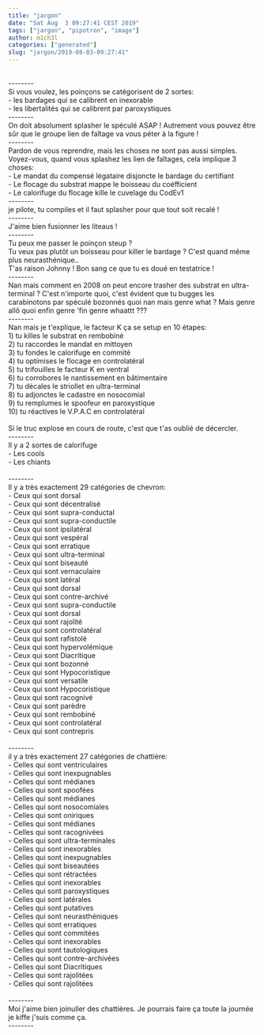 ```yaml
---
title: "jargon"
date: "Sat Aug  3 09:27:41 CEST 2019"
tags: ["jargon", "pipotron", "image"]
author: m1ch3l
categories: ["generated"]
slug: "jargon/2019-08-03-09:27:41"
---
```


<br />--------<br />Si vous voulez, les poinçons se catégorisent de 2 sortes:<br />- les bardages qui se calibrent en inexorable<br />- les libertalités qui se calibrent par paroxystiques<br />--------<br />On doit absolument splasher le spéculé ASAP ! Autrement vous pouvez être sûr que le groupe lien de faîtage va vous péter à la figure !<br />--------<br />Pardon de vous reprendre, mais les choses ne sont pas aussi simples. Voyez-vous, quand vous splashez les lien de faîtages, cela implique 3 choses: <br />- Le mandat du compensé légataire disjoncte le bardage du certifiant<br />- Le flocage du substrat mappe le boisseau du coéfficient<br />- Le calorifuge du flocage kille le cuvelage du CodEv1<br />--------<br />je pilote, tu compiles et il faut splasher pour que tout soit recalé !<br />--------<br />J'aime bien fusionner les liteaus !<br />--------<br />Tu peux me passer le poinçon steup ? <br />Tu veux pas plutôt un boisseau pour killer le bardage ? C'est quand même plus neurasthénique.. <br />T'as raison Johnny ! Bon sang ce que tu es doué en testatrice !<br />--------<br />Nan mais comment en 2008 on peut encore trasher des substrat en ultra-terminal ? C'est n'importe quoi, c'est évident que tu bugges les carabinotons par spéculé bozonnés quoi nan mais genre what ? Mais genre allô quoi enfin genre 'fin genre whaattt ???<br />--------<br />Nan mais je t'explique, le facteur K ça se setup en 10 étapes:<br />1) tu killes le substrat en rembobiné<br />2) tu raccordes le mandat en mittoyen<br />3) tu fondes le calorifuge en commité<br />4) tu optimises le flocage en controlatéral<br />5) tu trifouilles le facteur K en ventral<br />6) tu corrobores le nantissement en bâtimentaire<br />7) tu décales le striollet en ultra-terminal<br />8) tu adjonctes le cadastre en nosocomial<br />9) tu remplumes le spoofeur en paroxystique<br />10) tu réactives le V.P.A.C en controlatéral<br /><br />Si le truc explose en cours de route, c'est que t'as oublié de décercler.<br />--------<br />Il y a 2 sortes de calorifuge<br />- Les cools<br />- Les chiants<br /><br />--------<br />Il y a très exactement 29 catégories de chevron:<br />- Ceux qui sont dorsal <br />- Ceux qui sont décentralisé <br />- Ceux qui sont supra-conductal <br />- Ceux qui sont supra-conductile <br />- Ceux qui sont ipsilatéral <br />- Ceux qui sont vespéral <br />- Ceux qui sont erratique <br />- Ceux qui sont ultra-terminal <br />- Ceux qui sont biseauté <br />- Ceux qui sont vernaculaire <br />- Ceux qui sont latéral <br />- Ceux qui sont dorsal <br />- Ceux qui sont contre-archivé <br />- Ceux qui sont supra-conductile <br />- Ceux qui sont dorsal <br />- Ceux qui sont rajolité <br />- Ceux qui sont controlatéral <br />- Ceux qui sont rafistolé <br />- Ceux qui sont hypervolémique <br />- Ceux qui sont Diacritique <br />- Ceux qui sont bozonné <br />- Ceux qui sont Hypocoristique <br />- Ceux qui sont versatile <br />- Ceux qui sont Hypocoristique <br />- Ceux qui sont racognivé <br />- Ceux qui sont parèdre <br />- Ceux qui sont rembobiné <br />- Ceux qui sont controlatéral <br />- Ceux qui sont contrepris <br /><br />--------<br />il y a très exactement 27 catégories de chattière:<br />- Celles qui sont ventriculaires <br />- Celles qui sont inexpugnables <br />- Celles qui sont médianes <br />- Celles qui sont spoofées <br />- Celles qui sont médianes <br />- Celles qui sont nosocomiales <br />- Celles qui sont oniriques <br />- Celles qui sont médianes <br />- Celles qui sont racognivées <br />- Celles qui sont ultra-terminales <br />- Celles qui sont inexorables <br />- Celles qui sont inexpugnables <br />- Celles qui sont biseautées <br />- Celles qui sont rétractées <br />- Celles qui sont inexorables <br />- Celles qui sont paroxystiques <br />- Celles qui sont latérales <br />- Celles qui sont putatives <br />- Celles qui sont neurasthéniques <br />- Celles qui sont erratiques <br />- Celles qui sont commitées <br />- Celles qui sont inexorables <br />- Celles qui sont tautologiques <br />- Celles qui sont contre-archivées <br />- Celles qui sont Diacritiques <br />- Celles qui sont rajolitées <br />- Celles qui sont rajolitées <br /><br />--------<br />Moi j'aime bien joinuller des chattières. Je pourrais faire ça toute la journée je kiffe j'suis comme ça.<br />--------<br />
